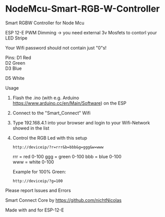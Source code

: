 # NodeMcu-Smart-RGB-W-Controller
Smart RGBW Controller for Node Mcu

ESP 12-E PWM Dimming -> you need external 3v Mosfets to contorl your LED Stripe

Your Wifi password should not contain just "0"s!

Pins:
D1 Red     
D2 Green    
D3 Blue

D5 White

Usage
1.  Flash the .ino (with e.g. Arduino https://www.arduino.cc/en/Main/Software) on the ESP
2.  Connect to the "Smart_Connect" Wifi
3.  Type 192.168.4.1 into your browser and login to your Wifi-Network showed in the list
4.  Control the RGB Led with this setup

        http://deviceip/?r=rrr&b=bbb&g=ggg&w=www
    
    rrr = red 0-100
    ggg = green 0-100
    bbb = blue 0-100      
    www = white 0-100
    
    
    Example for 100% Green:
  
        http://deviceip/?g=100 
    
Please report Issues and Errors

Smart Connect Core by https://github.com/nichtNicolas

Made with and for ESP-12-E
